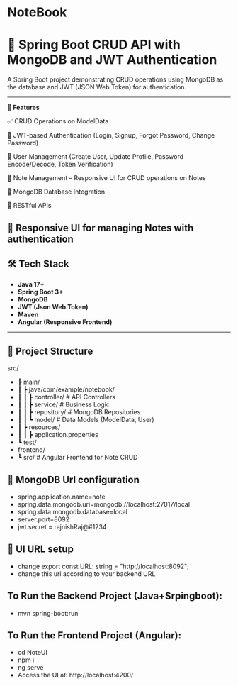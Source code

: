# NoteBook

# 📒 Spring Boot CRUD API with MongoDB and JWT Authentication

A Spring Boot project demonstrating CRUD operations using MongoDB as the database and JWT (JSON Web Token) for authentication.

---

**🚀 Features**

✅ CRUD Operations on ModelData

🔐 JWT-based Authentication (Login, Signup, Forgot Password, Change Password)

👤 User Management (Create User, Update Profile, Password Encode/Decode, Token Verification)

📝 Note Management – Responsive UI for CRUD operations on Notes

📂 MongoDB Database Integration

📡 RESTful APIs

📱 Responsive UI for managing Notes with authentication
---

## 🛠️ Tech Stack
- **Java 17+**  
- **Spring Boot 3+**  
- **MongoDB**  
- **JWT (Json Web Token)**  
- **Maven**  
- **Angular (Responsive Frontend)**
---

## 📂 Project Structure
src/
 - ┣ main/
 - ┃ ┣ java/com/example/notebook/
 - ┃ ┃ ┣ controller/         # API Controllers
 - ┃ ┃ ┣ service/            # Business Logic
 - ┃ ┃ ┣ repository/         # MongoDB Repositories
 - ┃ ┃ ┗ model/              # Data Models (ModelData, User)
 - ┃ ┣ resources/
 - ┃ ┃ ┣ application.properties
 - ┗ test/
- frontend/
 - ┗ src/                   # Angular Frontend for Note CRUD
## 📂 MongoDB Url configuration
- spring.application.name=note
- spring.data.mongodb.uri=mongodb://localhost:27017/local
- spring.data.mongodb.database=local
- server.port=8092
- jwt.secret = rajnishRaj@#1234

## 📂 UI URL setup
- change export const URL: string = "http://localhost:8092";
- change this url according to your backend URL

## To Run the Backend Project (Java+Srpingboot):
- mvn spring-boot:run
## To Run the Frontend Project (Angular):
- cd NoteUI
- npm i
- ng serve
- Access the UI at: http://localhost:4200/

